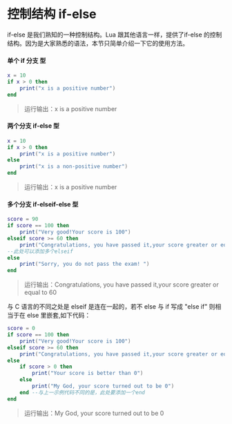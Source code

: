 # 控制结构 if-else

if-else 是我们熟知的一种控制结构。Lua 跟其他语言一样，提供了if-else 的控制结构。因为是大家熟悉的语法，本节只简单介绍一下它的使用方法。

#### 单个 if 分支 型

```lua
x = 10
if x > 0 then
    print("x is a positive number")
end
```

> 运行输出：x is a positive number

#### 两个分支 if-else 型

```lua
x = 10
if x > 0 then
    print("x is a positive number")
else
    print("x is a non-positive number")
end
```

> 运行输出：x is a positive number

#### 多个分支 if-elseif-else 型

```lua
score = 90
if score == 100 then
    print("Very good!Your score is 100")
elseif score >= 60 then
    print("Congratulations, you have passed it,your score greater or equal to 60")
--此处可以添加多个elseif
else
    print("Sorry, you do not pass the exam! ")
end
```

> 运行输出：Congratulations, you have passed it,your score greater or equal to 60

与 C 语言的不同之处是 elseif 是连在一起的，若不 else 与 if 写成 "else if" 则相当于在 else 里嵌套,如下代码：

```lua
score = 0
if score == 100 then
    print("Very good!Your score is 100")
elseif score >= 60 then
    print("Congratulations, you have passed it,your score greater or equal to 60")
else
    if score > 0 then
        print("Your score is better than 0")
    else
        print("My God, your score turned out to be 0")
    end --与上一示例代码不同的是，此处要添加一个end
end
```

> 运行输出：My God, your score turned out to be 0
